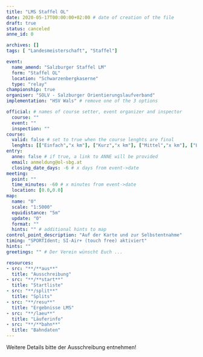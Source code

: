 ```yaml
---
title: "LMS Staffel OL"
date: 2020-05-17T00:00:00+02:00 # date of creation of the file
draft: true
status: canceled
anne_id: 0

archives: []
tags: [ "Landesmeisterschaft", "Staffel"]

event:
  name_amend: "Salzburger Staffel LM"
  form: "Staffel OL"
  location: "Schwarzenbergkaserne"
  type: "relay"
championship: true
organiser: "SOLV - Salzburger Orientierungslaufverband"
implementation: "HSV Wals" # remove one of the 3 options

official: # names of course setter, event organizer and inspector
  course: ""
  event: ""
  inspection: ""
course:
  valid: false # set to true when the course lenghts are final
  lenghts: [["Einfach","x km"], ["Kurz","x km"], ["Mittel","x km"], ["Lang","x km"]]
entry:
  anne: false # if true, a link to ANNE will be provided
  email: anmeldung@ol-sbg.at
  closing_date_days: -6 # x days from event->date
meeting:
  point: ""
  time_minutes: -60 # x minutes from event->date
  location: [0.0,0.0]
map:
  name: "0"
  scale: "1:5000"
  equidistance: "5m"
  update: "0"
  format: ""
  hints: "" # additional hints to map
control_point_description: "Auf der Karte und zur Selbstentnahme"
timing: "SPORTIdent; SI-Air+ (touch free) aktiviert"
hints: ""
greetings: "" # Der Verein wünscht Euch ...

resources:
- src: "**/**aus**"
  title: "Ausschreibung"
- src: "**/**start**"
  title: "Startliste"
- src: "**/split**"
  title: "Splits"
- src: "**/resu**"
  title: "Ergebnisse LMS"
- src: "**/laeu**"
  title: "Läuferinfo"
- src: "**/**bahn**"
  title: "Bahndaten"
---
```


Weitere Details bitte der Ausschreibung entnehmen!
